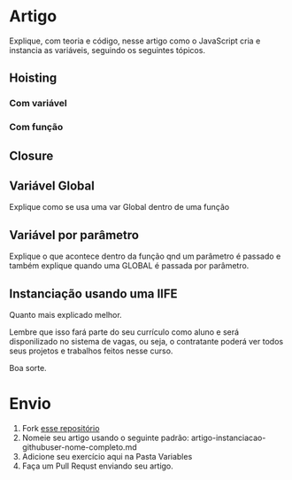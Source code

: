 # Artigo

Explique, com teoria e código, nesse artigo como o JavaScript cria e instancia as variáveis, seguindo os seguintes tópicos.

## Hoisting

### Com variável

### Com função

## Closure

## Variável Global

Explique como se usa uma var Global dentro de uma função

## Variável por parâmetro

Explique o que acontece dentro da função qnd um parâmetro é passado e também explique quando uma GLOBAL é passada por parâmetro.


## Instanciação usando uma IIFE

Quanto mais explicado melhor.

Lembre que isso fará parte do seu currículo como aluno e será disponilizado no sistema de vagas, ou seja, o contratante poderá ver todos seus projetos e trabalhos feitos nesse curso.

Boa sorte.

# Envio

1. Fork [esse repositório](https://github.com/Webschool-io/be-mean-instagram-artigos/) 
2. Nomeie seu artigo usando o seguinte padrão: artigo-instanciacao-githubuser-nome-completo.md
3. Adicione seu exercício aqui na Pasta Variables
4. Faça um Pull Requst enviando seu artigo.

